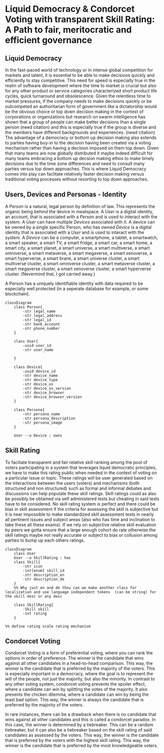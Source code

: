 # Liquid Democracy & Condorcet Voting with transparent Skill Rating: A Path to fair, meritocratic and efficient governance



## Liquid Democracy
In the fast-paced world of technology or in intense global competition for markets and talent, it is essential to be able to make decisions quickly and efficiently to stay competitive.  This need for speed is especially true in the realm of software development where the time to market is crucial but also for any other product or service categories characterized short product life cycles, quick turnaround and obsolescence. Given the relentless time to market pressures, if the company needs to make decisions quickly or be outcompeted an authoritarian form of government like a dictatorship would be the obvious choice or top down decision making in the context of corporations or organizations but research on swarm intelligence has shown that a group of people can make better decisions than a single person (need citation) and this is especially true if the group is diverse and the members have different backgrounds and experiences. (need citation) The advantage of a democracy or bottom up decision making also extends to parties having buy-in to the decision having been created via a voting mechanism rather than having a decision imposed on them top down. Given that many teams are now globally distributed it maybe indeed difficult for many teams embracing a bottom up decsion making ethos to make timely decisions due to the time zone differences and need to consult many parties versus top down approaches. This is where Liquid Democracy comes into play can faclitate relatively faster decision making versus traditional voting processes without resorting to top down approaches.


## Users, Devices and Personas - Identity
A *Person* is a natural, legal person by definition of law. This represents the organic being behind the device in meatspace. A *User* is a digital identity, an account, that is associated with a *Person* and is used to interact with the system. A *User* can have multiple *Devices* associated with it. A device can be owned by a single specific Person, who has owned *Device* is a digital identity that is associated with a *User* and is used to interact with the system. A *Device* can be a computer, a smartphone, a tablet, a smartwatch, a smart speaker, a smart TV, a smart fridge, a smart car, a smart home, a smart city, a smart planet, a smart universe, a smart multiverse, a smart omniverse, a smart metaverse, a smart megaverse, a smart xenoverse, a smart hyperverse, a smart brane, a smart universe cluster, a smart multiverse cluster, a smart omniverse cluster, a smart metaverse cluster, a smart megaverse cluster, a smart xenoverse cluster, a smart hyperverse cluster. (Nevermind that, I got carried away.)

A Person has a uniquely identifiable identity with data required to be especially well protected (in a seperate database for example, or some blockchain).


```mermaid
classDiagram
    class Person{
        -str legal_name
        -str legal_address
        -str legal_id
        -str bank_account
        -str phone_number
    }

    class User{
        -uuid user_id
        -str user_name

    }

    class Device{
        -uuid device_id
        -str device_name
        -str device_type
        -str device_os
        -str device_os_version
        -str device_browser
        -str device_browser_version
    }

    class Persona{
        -str persona_name
        -str persona_description
        -str persona_image
    }

    User --o Device : owns
```



## Skill Rating
To faciliate transparent and fair relative skill ranking among the pool of voters participating in a system that leverages liquid democratic principles, we have to make this rating public when needed in the context of voting on a particular issue or topic. These ratings will be user generated based on the interactions between the users (voters) and mechanisms (both structured and non structured) such as formal and informal debates and discussions can help populate these skill ratings. Skill ratings could as also be possibly be obtained via self administered tests but cheating in said tests have to be considered. No skill rating system is perfect and there could be bias in skill assessment if the criteria for assessing the skill is subjective but it is near impossible to make standardized skill assessment tests in nearly all pertinent issues and subject areas (also who has time and inclination to take these all these exams). If we rely on subjective relative skill evaluation by peers we gotta ensure that a large enough cohort do rate otherwise the skill ratings maybe not really accurate or subject to bias or collusion among parties to bump up each others ratings.


```mermaid
classDiagram
    class User
    User --o SkillRating : has
    class Skill{
        -str icon
        -int[enum] skill_id
        -str description_en
        -str description_de
    }
    %% Why just en and de thou can we make another class for localization and use language independent tokens  (can be string) for the skill desc or any desc

    class SkillRating{
        -Skill skill
        -int rating
    }

%% define rating scale rating mechanism

```


## Condorcet Voting
Condorcet Voting is a form of preferential voting, where you can rank the options in order of preference. The winner is the candidate that wins against all other candidates in a head-to-head comparison. This way, the winner is the candidate that is preferred by the majority of the voters. This is especially important in a democracy, where the goal is to represent the will of the people, not just the majority, but also the minority. In contrast to any other voting system, condorcet voting prevents the spoiler effect, where a candidate can win by splitting the votes of the majority. It also prevents the chicken dilemma, where a candidate can win by being the least bad option. This way, the winner is always the candidate that is preferred by the majority of the voters.

In rare instances, there can be a drawback when there is no candidate that wins against all other candidates and this is called a condorcet paradox. In this case, the winner is determined by a tiebreaker. This can be a random tiebreaker, but it can also be a tiebreaker based on the skill rating of said candidates as assessed by the voters. This way, the winner is the candidate that is preferred by the voters with the highest skill rating. This way, the winner is the candidate that is preferred by the most knowledgeable voters.

